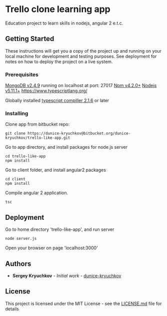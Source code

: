 # Trello clone learning app

Education project to learn skills in nodejs, angular 2 e.t.c.

## Getting Started

These instructions will get you a copy of the project up and running on your local machine for development and testing purposes. See deployment for notes on how to deploy the project on a live system.

### Prerequisites

[MongoDB v2.4.9](https://docs.mongodb.com/manual/installation/) running on localhost at port: 27017
[Npm v4.2.0+](https://nodejs.org/en/download/package-manager/)
[Nodejs v5.11.1+](https://nodejs.org/en/download/package-manager/)
https://www.typescriptlang.org/

Globally installed [typescript compiller 2.1.6](https://www.typescriptlang.org/) or later


### Installing

Clone app from bitbucket repo:
```
git clone https://dunice-kryuchkov@bitbucket.org/dunice-kryuchkov/trello-like-app.git
```

Go to app directory, and install packages for node.js server

```
cd trello-like-app
npm install
```

Go to client folder, and install angular2 packages
```
cd client
npm install
```

Compile angular 2 application.

```
tsc
```

## Deployment

Go to home directory 'trello-like-app', and run server
```
node server.js
```

Open your browser on page 'localhost:3000'


## Authors

* **Sergey Kryuchkov** - *Initial work* - [dunice-kryuchkov](https://bitbucket.org/dunice-kryuchkov/)

## License

This project is licensed under the MIT License - see the [LICENSE.md](LICENSE.md) file for details

